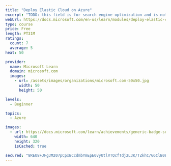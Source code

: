 ```yaml
---
title: "Deploy Elastic Cloud on Azure"
excerpt: "TODO: this field is for search engine optimization and is not user-visible; use 2-3 complete, grammatically correct sentences to describe the module; include relevant search keywords."
webUrl: https://docs.microsoft.com/en-us/learn/modules/deploy-elastic-cloud-azure/
type: course
price: Free
length: PT31M
ratings:
  count: 7
  average: 5
heat: 50

provider:
  name: Microsoft Learn
  domain: microsoft.com
  images:
    - url: /assets/images/organizations/microsoft.com-50x50.jpg
      width: 50
      height: 50

levels:
  - Beginner

topics:
  - Azure

images:
  - url: https://docs.microsoft.com/learn/achievements/generic-badge-social.png
    width: 640
    height: 320
    isCached: true

secured: "8REU8+JFg3M207pCpxBCcdmbYmEpE0vyUtlVTQcfTdj2L3K/TZkhC/G6ClB0BCPjrXpTGPd8oGzkt5aMb/hoA3AAhrd4SRKIzb5auH2LRcdAXO90Fq/GwPEiN3gyr8pcJ3ESymJ4jJWvq8noV+tWnUBpieqxv/RNbcQ0kBiGV3eHlP88IeL+dfQMhc8DyiaqpY4Qjc7WhZq8bEuus+s/mqMofOpELUM+gMF9ajV9ZFNLHFA0/8aSLa031+u5Qh4QYJEJ1gwzrJoVyK8Aiko9Xy2H0vvMs5xjwxUBW1M9DgsWrj+IcJczG6bdsS0fYx9YN20TiRDtJnUk6Tkqsiwv6CqYZqtVu2X9jww5//XBmC0CJaSrk9DknZF7/Hk8eCw69xHEBVgZPR0c+6Hk2Gh3Ec/FZfxTceH6WRd3ylQtDms=;LX5icBnnJbWXwCoC1AKeWg=="
---
```


